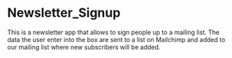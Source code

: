 # Newsletter_Signup
This is a newsletter app that allows to sign people up to a mailing list. The data the user enter into the box are sent to a list on Mailchimp and added to our mailing list where new subscribers will be added. 

